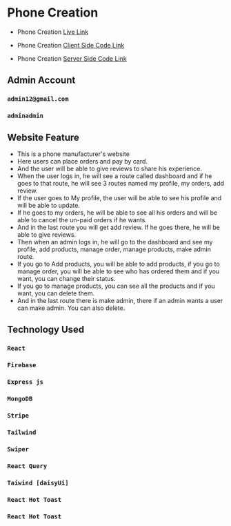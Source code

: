 # Phone Creation

* Phone Creation [Live Link](https://assignment-12-50cc2.web.app/)

* Phone Creation [Client Side Code Link](https://github.com/programming-hero-web-course1/manufacturer-website-client-side-shakilahmed09)

* Phone Creation [Server Side Code Link](https://github.com/programming-hero-web-course1/manufacturer-website-server-side-shakilahmed09)


## Admin Account
### `admin12@gmail.com`
### `adminadmin`


## Website Feature

* This is a phone manufacturer's website
* Here users can place orders and pay by card.
* And the user will be able to give reviews to share his experience.
* When the user logs in, he will see a route called dashboard and if he goes to that route, he will see 3 routes named my profile, my orders, add review.
* If the user goes to My profile, the user will be able to see his profile and will be able to update.
* If he goes to my orders, he will be able to see all his orders and will be able to cancel the un-paid orders if he wants.
* And in the last route you will get add review.  If he goes there, he will be able to give reviews.
* Then when an admin logs in, he will go to the dashboard and see my profile, add products, manage order, manage products, make admin route.
* If you go to Add products, you will be able to add products, if you go to manage order, you will be able to see who has ordered them and if you want, you can change their status.
* If you go to manage products, you can see all the products and if you want, you can delete them.
* And in the last route there is make admin, there if an admin wants a user can make admin.  You can also delete.

## Technology Used

### `React`
### `Firebase`
### `Express js`
### `MongoDB`
### `Stripe`
### `Tailwind`
### `Swiper`
### `React Query`
### `Taiwind [daisyUi]`
### `React Hot Toast`
### `React Hot Toast`